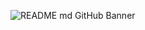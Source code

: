 ![README md GitHub Banner](https://github.com/mateudev/mateudev/assets/157784887/44d22240-8af5-48e7-941f-4fcaffb205a9)
